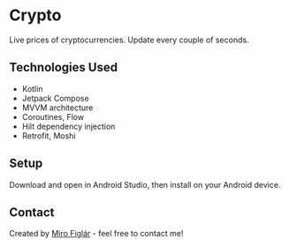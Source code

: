 # Crypto
Live prices of cryptocurrencies.
Update every couple of seconds.

## Technologies Used
- Kotlin
- Jetpack Compose
- MVVM architecture
- Coroutines, Flow
- Hilt dependency injection
- Retrofit, Moshi

## Setup
Download and open in Android Studio, then install on your Android device.

## Contact
Created by [Miro Figlár](https://www.figlar.sk/) - feel free to contact me!